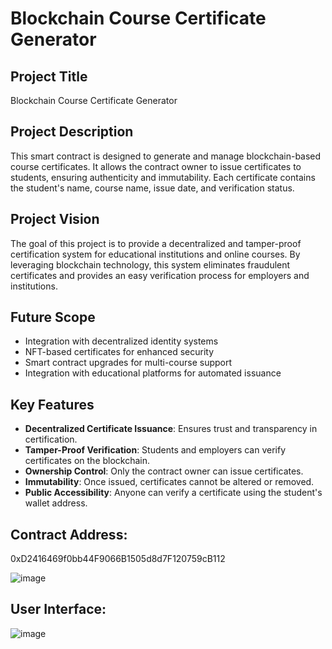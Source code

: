 # Blockchain Course Certificate Generator

## Project Title
Blockchain Course Certificate Generator

## Project Description
This smart contract is designed to generate and manage blockchain-based course certificates. It allows the contract owner to issue certificates to students, ensuring authenticity and immutability. Each certificate contains the student's name, course name, issue date, and verification status.

## Project Vision
The goal of this project is to provide a decentralized and tamper-proof certification system for educational institutions and online courses. By leveraging blockchain technology, this system eliminates fraudulent certificates and provides an easy verification process for employers and institutions.

## Future Scope
- Integration with decentralized identity systems
- NFT-based certificates for enhanced security
- Smart contract upgrades for multi-course support
- Integration with educational platforms for automated issuance

## Key Features
- **Decentralized Certificate Issuance**: Ensures trust and transparency in certification.
- **Tamper-Proof Verification**: Students and employers can verify certificates on the blockchain.
- **Ownership Control**: Only the contract owner can issue certificates.
- **Immutability**: Once issued, certificates cannot be altered or removed.
- **Public Accessibility**: Anyone can verify a certificate using the student's wallet address.

## Contract Address:
0xD2416469f0bb44F9066B1505d8d7F120759cB112

![image](https://github.com/user-attachments/assets/6489eb61-0191-4a47-8e8a-28215aee8f2d)

## User Interface:
![image](https://github.com/user-attachments/assets/157e6626-008f-4ed0-92f9-2cee22786055)




